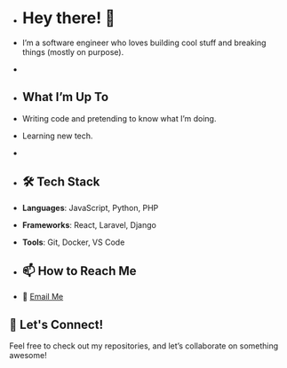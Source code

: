 - # Hey there! 👋
- I’m a software engineer who loves building cool stuff and breaking things (mostly on purpose).
- 
- ## What I’m Up To
- Writing code and pretending to know what I’m doing.
- Learning new tech.
- 
- ## 🛠️ Tech Stack
- **Languages**: JavaScript, Python, PHP
- **Frameworks**: React, Laravel, Django
- **Tools**: Git, Docker, VS Code

- ## 📫 How to Reach Me
- 💌 [Email Me](mailto:ralphdlamini3@gmail.com) 

## 🎉 Let's Connect!
Feel free to check out my repositories, and let’s collaborate on something awesome! 

<!---
Wandile-cyber/Wandile-cyber is a ✨ special ✨ repository because its `README.md` (this file) appears on your GitHub profile.
You can click the Preview link to take a look at your changes.
--->
